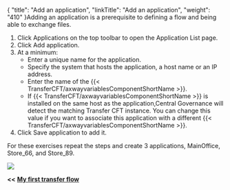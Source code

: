{
    "title": "Add an application",
    "linkTitle": "Add an application",
    "weight": "410"
}Adding an application is a prerequisite to defining a flow and being able to exchange files.

1. Click Applications on the top toolbar to open the Application List page.
1. Click Add application.
1. At a minimum:
    -   Enter a unique name for the application.  
    -   Specify the system that hosts the application, a host name or an IP address.
    -   Enter the name of the {{< TransferCFT/axwayvariablesComponentShortName  >}}.
    -   If {{< TransferCFT/axwayvariablesComponentShortName  >}} is installed on the same host as the application,Central Governance will detect the matching Transfer CFT instance. You can change this value if you want to associate this application with a different {{< TransferCFT/axwayvariablesComponentShortName  >}}.
1. Click Save application to add it.

For these exercises repeat the steps and create 3 applications, MainOffice, Store_66, and Store_89.

![](/Images/TransferCFT/create_application_w_cg.png)

****&lt;&lt;**** <a href="../../" class="bold_in_para MCXref xref xrefbold_in_para"><strong><strong>My first transfer flow</strong></strong></a>
